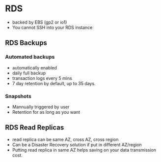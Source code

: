 # RDS
- backed by EBS (gp2 or io1)
- You cannot SSH into your RDS instance

## RDS Backups
### Automated backups
- automatically enabled
- daily full backup
- transaction logs every 5 mins
- 7 day retention by default, up to 35 days.

### Snapshots
- Mannually triggered by user
- Retention for as long as you want

## RDS Read Replicas
- read replica can be same AZ, cross AZ, cross region
- Can be a Disaster Recovery solution if put in different AZ/region
- Putting read replica in same AZ helps saving on your data transmission cost.